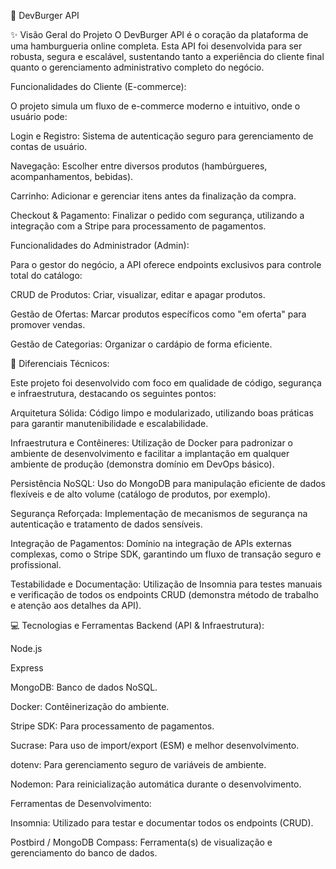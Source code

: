 🍔 DevBurger API

✨ Visão Geral do Projeto
O DevBurger API é o coração da plataforma de uma hamburgueria online completa. Esta API foi desenvolvida para ser robusta, segura e escalável, sustentando tanto a experiência do cliente final quanto o gerenciamento administrativo completo do negócio.


Funcionalidades do Cliente (E-commerce):

O projeto simula um fluxo de e-commerce moderno e intuitivo, onde o usuário pode:

Login e Registro: Sistema de autenticação seguro para gerenciamento de contas de usuário.

Navegação: Escolher entre diversos produtos (hambúrgueres, acompanhamentos, bebidas).

Carrinho: Adicionar e gerenciar itens antes da finalização da compra.

Checkout & Pagamento: Finalizar o pedido com segurança, utilizando a integração com a Stripe para processamento de pagamentos.



Funcionalidades do Administrador (Admin):

Para o gestor do negócio, a API oferece endpoints exclusivos para controle total do catálogo:

CRUD de Produtos: Criar, visualizar, editar e apagar produtos.

Gestão de Ofertas: Marcar produtos específicos como "em oferta" para promover vendas.

Gestão de Categorias: Organizar o cardápio de forma eficiente.



🚀 Diferenciais Técnicos:

Este projeto foi desenvolvido com foco em qualidade de código, segurança e infraestrutura, destacando os seguintes pontos:

Arquitetura Sólida: Código limpo e modularizado, utilizando boas práticas para garantir manutenibilidade e escalabilidade.

Infraestrutura e Contêineres: Utilização de Docker para padronizar o ambiente de desenvolvimento e facilitar a implantação em qualquer ambiente de produção (demonstra domínio em DevOps básico).

Persistência NoSQL: Uso do MongoDB para manipulação eficiente de dados flexíveis e de alto volume (catálogo de produtos, por exemplo).

Segurança Reforçada: Implementação de mecanismos de segurança na autenticação e tratamento de dados sensíveis.

Integração de Pagamentos: Domínio na integração de APIs externas complexas, como o Stripe SDK, garantindo um fluxo de transação seguro e profissional.

Testabilidade e Documentação: Utilização de Insomnia para testes manuais e verificação de todos os endpoints CRUD (demonstra método de trabalho e atenção aos detalhes da API).



💻 Tecnologias e Ferramentas Backend (API & Infraestrutura):

Node.js

Express

MongoDB: Banco de dados NoSQL.

Docker: Contêinerização do ambiente.

Stripe SDK: Para processamento de pagamentos.

Sucrase: Para uso de import/export (ESM) e melhor desenvolvimento.

dotenv: Para gerenciamento seguro de variáveis de ambiente.

Nodemon: Para reinicialização automática durante o desenvolvimento.



Ferramentas de Desenvolvimento:

Insomnia: Utilizado para testar e documentar todos os endpoints (CRUD).

Postbird / MongoDB Compass: Ferramenta(s) de visualização e gerenciamento do banco de dados.

